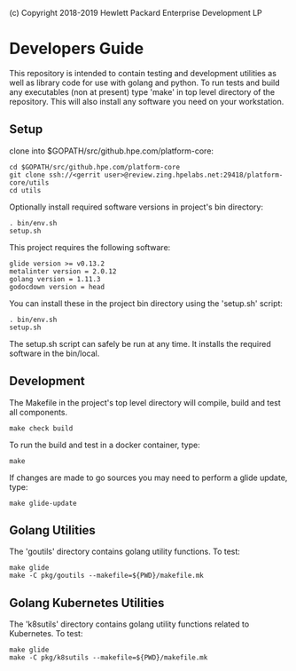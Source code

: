(c) Copyright 2018-2019 Hewlett Packard Enterprise Development LP

# Developers Guide

This repository is intended to contain testing and development utilities as well as library code for use
with golang and python. To run tests and build any executables (non at present) type 'make' in top level
directory of the repository. This will also install any software you need on your workstation.

## Setup

clone into $GOPATH/src/github.hpe.com/platform-core:

    cd $GOPATH/src/github.hpe.com/platform-core
    git clone ssh://<gerrit user>@review.zing.hpelabs.net:29418/platform-core/utils
    cd utils

Optionally install required software versions in project's bin directory:

    . bin/env.sh
    setup.sh

This project requires the following software:

    glide version >= v0.13.2
    metalinter version = 2.0.12
    golang version = 1.11.3
    godocdown version = head

You can install these in the project bin directory using the 'setup.sh' script:

    . bin/env.sh
    setup.sh

The setup.sh script can safely be run at any time. It installs the required software in the <project-dir>bin/local.

## Development

The Makefile in the project's top level directory will compile, build and test all components.

    make check build

To run the build and test in a docker container, type:

    make

If changes are made to go sources you may need to perform a glide update, type:

    make glide-update

## Golang Utilities

The 'goutils' directory contains golang utility functions. To test:

    make glide
    make -C pkg/goutils --makefile=${PWD}/makefile.mk

## Golang Kubernetes Utilities

The 'k8sutils' directory contains golang utility functions related to Kubernetes. To test:

    make glide
    make -C pkg/k8sutils --makefile=${PWD}/makefile.mk
